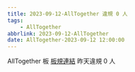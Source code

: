```yaml
---
title: 2023-09-12-AllTogether 違規 0 人
tags:
    - AllTogether
abbrlink: 2023-09-12-AllTogether
date: AllTogether-2023-09-12 12:00:00
---
```

AllTogether 板 [板規連結](https://www.ptt.cc/bbs/AllTogether/M.1643211430.A.5FB.html)
昨天違規 0 人
